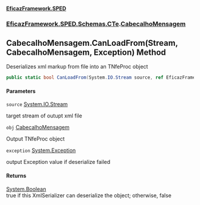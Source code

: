#### [EficazFramework.SPED](EficazFrameworkSPED.md 'EficazFramework SPED')
### [EficazFramework.SPED.Schemas.CTe](EficazFramework.SPED.Schemas.CTe.md 'EficazFramework.SPED.Schemas.CTe').[CabecalhoMensagem](EficazFramework.SPED.Schemas.CTe/CabecalhoMensagem.md 'EficazFramework.SPED.Schemas.CTe.CabecalhoMensagem')

## CabecalhoMensagem.CanLoadFrom(Stream, CabecalhoMensagem, Exception) Method

Deserializes xml markup from file into an TNfeProc object

```csharp
public static bool CanLoadFrom(System.IO.Stream source, ref EficazFramework.SPED.Schemas.CTe.CabecalhoMensagem obj, ref System.Exception exception);
```
#### Parameters

<a name='EficazFramework.SPED.Schemas.CTe.CabecalhoMensagem.CanLoadFrom(System.IO.Stream,EficazFramework.SPED.Schemas.CTe.CabecalhoMensagem,System.Exception).source'></a>

`source` [System.IO.Stream](https://docs.microsoft.com/en-us/dotnet/api/System.IO.Stream 'System.IO.Stream')

target stream of outupt xml file

<a name='EficazFramework.SPED.Schemas.CTe.CabecalhoMensagem.CanLoadFrom(System.IO.Stream,EficazFramework.SPED.Schemas.CTe.CabecalhoMensagem,System.Exception).obj'></a>

`obj` [CabecalhoMensagem](EficazFramework.SPED.Schemas.CTe/CabecalhoMensagem.md 'EficazFramework.SPED.Schemas.CTe.CabecalhoMensagem')

Output TNfeProc object

<a name='EficazFramework.SPED.Schemas.CTe.CabecalhoMensagem.CanLoadFrom(System.IO.Stream,EficazFramework.SPED.Schemas.CTe.CabecalhoMensagem,System.Exception).exception'></a>

`exception` [System.Exception](https://docs.microsoft.com/en-us/dotnet/api/System.Exception 'System.Exception')

output Exception value if deserialize failed

#### Returns
[System.Boolean](https://docs.microsoft.com/en-us/dotnet/api/System.Boolean 'System.Boolean')  
true if this XmlSerializer can deserialize the object; otherwise, false